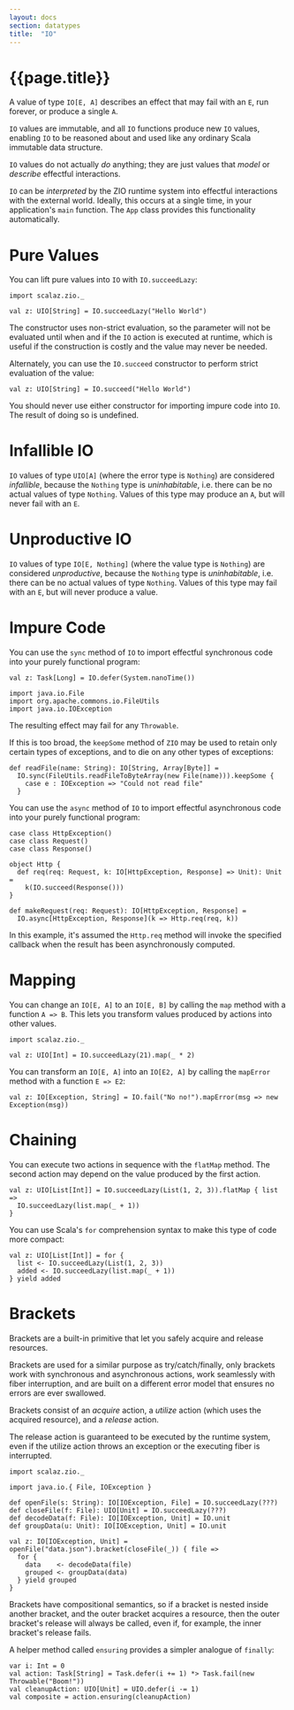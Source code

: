 ```yaml
---
layout: docs
section: datatypes
title:  "IO"
---
```


# {{page.title}}

A value of type `IO[E, A]` describes an effect that may fail with an `E`, run forever, or produce a single `A`.

`IO` values are immutable, and all `IO` functions produce new `IO` values, enabling `IO` to be reasoned about and used like any ordinary Scala immutable data structure.

`IO` values do not actually _do_ anything; they are just values that _model_ or _describe_ effectful interactions.

`IO` can be _interpreted_ by the ZIO runtime system into effectful interactions with the external world. Ideally, this occurs at a single time, in your application's `main` function. The `App` class provides this functionality automatically.

# Pure Values

You can lift pure values into `IO` with `IO.succeedLazy`:

```tut:silent
import scalaz.zio._

val z: UIO[String] = IO.succeedLazy("Hello World")
```

The constructor uses non-strict evaluation, so the parameter will not be evaluated until when and if the `IO` action is executed at runtime, which is useful if the construction is costly and the value may never be needed.

Alternately, you can use the `IO.succeed` constructor to perform strict evaluation of the value:

```tut:silent
val z: UIO[String] = IO.succeed("Hello World")
```

You should never use either constructor for importing impure code into `IO`. The result of doing so is undefined.

# Infallible IO

`IO` values of type `UIO[A]` (where the error type is `Nothing`) are considered _infallible_,
because the `Nothing` type is _uninhabitable_, i.e. there can be no actual values of type `Nothing`. Values of this type may produce an `A`, but will never fail with an `E`.

# Unproductive IO

`IO` values of type `IO[E, Nothing]` (where the value type is `Nothing`) are considered _unproductive_,
because the `Nothing` type is _uninhabitable_, i.e. there can be no actual values of type `Nothing`. Values of this type may fail with an `E`, but will never produce a value.

# Impure Code

You can use the `sync` method of `IO` to import effectful synchronous code into your purely functional program:

```tut:silent
val z: Task[Long] = IO.defer(System.nanoTime())
```

```tut:invisible
import java.io.File
import org.apache.commons.io.FileUtils
import java.io.IOException
```

The resulting effect may fail for any `Throwable`.

If this is too broad, the `keepSome` method of `ZIO` may be used to retain only certain types of exceptions, and to die on any other types of exceptions:

```tut:silent
def readFile(name: String): IO[String, Array[Byte]] =
  IO.sync(FileUtils.readFileToByteArray(new File(name))).keepSome {
    case e : IOException => "Could not read file"
  }
```

You can use the `async` method of `IO` to import effectful asynchronous code into your purely functional program:

```tut:invisible
case class HttpException()
case class Request()
case class Response()

object Http {
  def req(req: Request, k: IO[HttpException, Response] => Unit): Unit =
    k(IO.succeed(Response()))
}
```

```tut:silent
def makeRequest(req: Request): IO[HttpException, Response] =
  IO.async[HttpException, Response](k => Http.req(req, k))
```

In this example, it's assumed the `Http.req` method will invoke the specified callback when the result has been asynchronously computed.

# Mapping

You can change an `IO[E, A]` to an `IO[E, B]` by calling the `map` method with a function `A => B`. This lets you transform values produced by actions into other values.

```tut:silent
import scalaz.zio._

val z: UIO[Int] = IO.succeedLazy(21).map(_ * 2)
```

You can transform an `IO[E, A]` into an `IO[E2, A]` by calling the `mapError` method with a function `E => E2`:

```tut:silent
val z: IO[Exception, String] = IO.fail("No no!").mapError(msg => new Exception(msg))
```

# Chaining

You can execute two actions in sequence with the `flatMap` method. The second action may depend on the value produced by the first action.

```tut:silent
val z: UIO[List[Int]] = IO.succeedLazy(List(1, 2, 3)).flatMap { list =>
  IO.succeedLazy(list.map(_ + 1))
}
```

You can use Scala's `for` comprehension syntax to make this type of code more compact:

```tut:silent
val z: UIO[List[Int]] = for {
  list <- IO.succeedLazy(List(1, 2, 3))
  added <- IO.succeedLazy(list.map(_ + 1))
} yield added
```

# Brackets

Brackets are a built-in primitive that let you safely acquire and release resources.

Brackets are used for a similar purpose as try/catch/finally, only brackets work with synchronous and asynchronous actions, work seamlessly with fiber interruption, and are built on a different error model that ensures no errors are ever swallowed.

Brackets consist of an *acquire* action, a *utilize* action (which uses the acquired resource), and a *release* action.

The release action is guaranteed to be executed by the runtime system, even if the utilize action throws an exception or the executing fiber is interrupted.

```tut:silent
import scalaz.zio._
```

```tut:invisible
import java.io.{ File, IOException }

def openFile(s: String): IO[IOException, File] = IO.succeedLazy(???)
def closeFile(f: File): UIO[Unit] = IO.succeedLazy(???)
def decodeData(f: File): IO[IOException, Unit] = IO.unit
def groupData(u: Unit): IO[IOException, Unit] = IO.unit
```

```tut:silent
val z: IO[IOException, Unit] = openFile("data.json").bracket(closeFile(_)) { file =>
  for {
    data    <- decodeData(file)
    grouped <- groupData(data)
  } yield grouped
}
```

Brackets have compositional semantics, so if a bracket is nested inside another bracket, and the outer bracket acquires a resource, then the outer bracket's release will always be called, even if, for example, the inner bracket's release fails.

A helper method called `ensuring` provides a simpler analogue of `finally`:

```tut:silent
var i: Int = 0
val action: Task[String] = Task.defer(i += 1) *> Task.fail(new Throwable("Boom!"))
val cleanupAction: UIO[Unit] = UIO.defer(i -= 1)
val composite = action.ensuring(cleanupAction)
```
